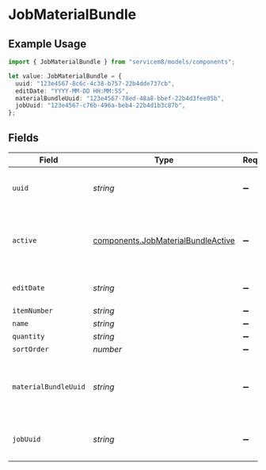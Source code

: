 # JobMaterialBundle

## Example Usage

```typescript
import { JobMaterialBundle } from "servicem8/models/components";

let value: JobMaterialBundle = {
  uuid: "123e4567-8c6c-4c38-b757-22b4dde737cb",
  editDate: "YYYY-MM-DD HH:MM:SS",
  materialBundleUuid: "123e4567-78ed-48a8-bbef-22b4d3fee05b",
  jobUuid: "123e4567-c76b-496a-beb4-22b4d1b3c87b",
};
```

## Fields

| Field                                                                                    | Type                                                                                     | Required                                                                                 | Description                                                                              | Example                                                                                  |
| ---------------------------------------------------------------------------------------- | ---------------------------------------------------------------------------------------- | ---------------------------------------------------------------------------------------- | ---------------------------------------------------------------------------------------- | ---------------------------------------------------------------------------------------- |
| `uuid`                                                                                   | *string*                                                                                 | :heavy_minus_sign:                                                                       | Record UUID key                                                                          | 123e4567-8c6c-4c38-b757-22b4dde737cb                                                     |
| `active`                                                                                 | [components.JobMaterialBundleActive](../../models/components/jobmaterialbundleactive.md) | :heavy_minus_sign:                                                                       | Record active/deleted flag. <br/><br/>Valid values are [0,1]                             |                                                                                          |
| `editDate`                                                                               | *string*                                                                                 | :heavy_minus_sign:                                                                       | Record last modified timestamp                                                           | YYYY-MM-DD HH:MM:SS                                                                      |
| `itemNumber`                                                                             | *string*                                                                                 | :heavy_minus_sign:                                                                       | N/A                                                                                      |                                                                                          |
| `name`                                                                                   | *string*                                                                                 | :heavy_minus_sign:                                                                       | N/A                                                                                      |                                                                                          |
| `quantity`                                                                               | *string*                                                                                 | :heavy_minus_sign:                                                                       | N/A                                                                                      |                                                                                          |
| `sortOrder`                                                                              | *number*                                                                                 | :heavy_minus_sign:                                                                       | N/A                                                                                      |                                                                                          |
| `materialBundleUuid`                                                                     | *string*                                                                                 | :heavy_minus_sign:                                                                       | UUID of the MaterialBundle which this JobMaterialBundle was originally created from.     | 123e4567-78ed-48a8-bbef-22b4d3fee05b                                                     |
| `jobUuid`                                                                                | *string*                                                                                 | :heavy_minus_sign:                                                                       | N/A                                                                                      | 123e4567-c76b-496a-beb4-22b4d1b3c87b                                                     |